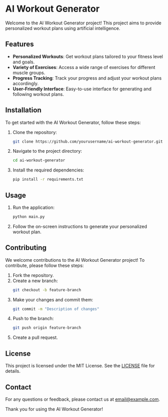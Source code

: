 # AI Workout Generator

Welcome to the AI Workout Generator project! This project aims to provide personalized workout plans using artificial intelligence.

## Features

- **Personalized Workouts**: Get workout plans tailored to your fitness level and goals.
- **Variety of Exercises**: Access a wide range of exercises for different muscle groups.
- **Progress Tracking**: Track your progress and adjust your workout plans accordingly.
- **User-Friendly Interface**: Easy-to-use interface for generating and following workout plans.

## Installation

To get started with the AI Workout Generator, follow these steps:

1. Clone the repository:
   ```bash
   git clone https://github.com/yourusername/ai-workout-generator.git
   ```
2. Navigate to the project directory:
   ```bash
   cd ai-workout-generator
   ```
3. Install the required dependencies:
   ```bash
   pip install -r requirements.txt
   ```

## Usage

1. Run the application:
   ```bash
   python main.py
   ```
2. Follow the on-screen instructions to generate your personalized workout plan.

## Contributing

We welcome contributions to the AI Workout Generator project! To contribute, please follow these steps:

1. Fork the repository.
2. Create a new branch:
   ```bash
   git checkout -b feature-branch
   ```
3. Make your changes and commit them:
   ```bash
   git commit -m "Description of changes"
   ```
4. Push to the branch:
   ```bash
   git push origin feature-branch
   ```
5. Create a pull request.

## License

This project is licensed under the MIT License. See the [LICENSE](LICENSE) file for details.

## Contact

For any questions or feedback, please contact us at [email@example.com](mailto:email@example.com).

Thank you for using the AI Workout Generator!
